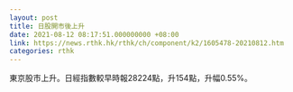 ```yaml
---
layout: post
title: 日股開市後上升
date: 2021-08-12 08:17:51.000000000 +08:00
link: https://news.rthk.hk/rthk/ch/component/k2/1605478-20210812.htm
categories: rthk
---
```


東京股市上升。日經指數較早時報28224點，升154點，升幅0.55%。
